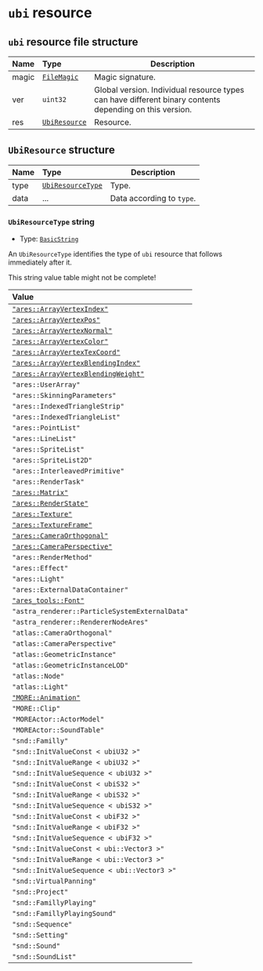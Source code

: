 # `ubi` resource

## `ubi` resource file structure

| Name | Type | Description |
| :-- | :-- | --- |
| magic | [`FileMagic`](../base.md#filemagic-string) | Magic signature. |
| ver | `uint32` | Global version. Individual resource types can have different binary contents depending on this version. |
| res | [`UbiResource`](#ubiresource-structure) | Resource. |

## `UbiResource` structure

| Name | Type | Description |
| :-- | :-- | --- |
| type | [`UbiResourceType`](#ubiresourcetype-string) | Type. |
| data | ... | Data according to `type`. |

### `UbiResourceType` string

- Type: [`BasicString`](../base.md#basicstring-structure)

An `UbiResourceType` identifies the type of `ubi` resource that follows immediately after it.

This string value table might not be complete!

| Value |
| :-- |
| [`"ares::ArrayVertexIndex"`](./ares-arrayvertexindex.md) |
| [`"ares::ArrayVertexPos"`](./ares-arrayvertexpos.md) |
| [`"ares::ArrayVertexNormal"`](./ares-arrayvertexnormal.md) |
| [`"ares::ArrayVertexColor"`](./ares-arrayvertexcolor.md) |
| [`"ares::ArrayVertexTexCoord"`](./ares-arrayvertextexcoord.md) |
| [`"ares::ArrayVertexBlendingIndex"`](./ares-arrayvertexblendingindex.md) |
| [`"ares::ArrayVertexBlendingWeight"`](./ares-arrayvertexblendingweight.md) |
| `"ares::UserArray"` |
| `"ares::SkinningParameters"` |
| `"ares::IndexedTriangleStrip"` |
| `"ares::IndexedTriangleList"` |
| `"ares::PointList"` |
| `"ares::LineList"` |
| `"ares::SpriteList"` |
| `"ares::SpriteList2D"` |
| `"ares::InterleavedPrimitive"` |
| `"ares::RenderTask"` |
| [`"ares::Matrix"`](./ares-matrix.md) |
| [`"ares::RenderState"`](./ares-renderstate.md) |
| [`"ares::Texture"`](./ares-texture.md) |
| [`"ares::TextureFrame"`](./ares-texture.md) |
| [`"ares::CameraOrthogonal"`](./ares-camera.md#arescameraorthogonal) |
| [`"ares::CameraPerspective"`](./ares-camera.md#arescameraperspective) |
| `"ares::RenderMethod"` |
| `"ares::Effect"` |
| `"ares::Light"` |
| `"ares::ExternalDataContainer"` |
| [`"ares_tools::Font"`](./arestools-font.md) |
| `"astra_renderer::ParticleSystemExternalData"` |
| `"astra_renderer::RendererNodeAres"` |
| `"atlas::CameraOrthogonal"` |
| `"atlas::CameraPerspective"` |
| `"atlas::GeometricInstance"` |
| `"atlas::GeometricInstanceLOD"` |
| `"atlas::Node"` |
| `"atlas::Light"` |
| [`"MORE::Animation"`](./more-animation.md) |
| `"MORE::Clip"` |
| `"MOREActor::ActorModel"` |
| `"MOREActor::SoundTable"` |
| `"snd::Familly"` |
| `"snd::InitValueConst < ubiU32 >"` |
| `"snd::InitValueRange < ubiU32 >"` |
| `"snd::InitValueSequence < ubiU32 >"` |
| `"snd::InitValueConst < ubiS32 >"` |
| `"snd::InitValueRange < ubiS32 >"` |
| `"snd::InitValueSequence < ubiS32 >"` |
| `"snd::InitValueConst < ubiF32 >"` |
| `"snd::InitValueRange < ubiF32 >"` |
| `"snd::InitValueSequence < ubiF32 >"` |
| `"snd::InitValueConst < ubi::Vector3 >"` |
| `"snd::InitValueRange < ubi::Vector3 >"` |
| `"snd::InitValueSequence < ubi::Vector3 >"` |
| `"snd::VirtualPanning"` |
| `"snd::Project"` |
| `"snd::FamillyPlaying"` |
| `"snd::FamillyPlayingSound"` |
| `"snd::Sequence"` |
| `"snd::Setting"` |
| `"snd::Sound"` |
| `"snd::SoundList"` |
